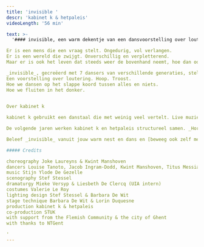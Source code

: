 ```yaml
---
title: 'invisible '
descr: 'kabinet k & hetpaleis'
videoLength: '56 min'

text: >-
  '#### invisible, een warm dekentje van een dansvoorstelling over loutering, hoop en troost.

Er is een mens die een vraag stelt. Ongedurig, vol verlangen.  
Er is een wereld die zwijgt. Onverschillig en verpletterend.  
Maar er is ook het leven dat steeds weer de bovenhand neemt, hoe dan ook.

_invisible_, gecreëerd met 7 dansers van verschillende generaties, stelt de vraag naar wat het doet met een mens als hij zijn ijkpunten verliest.  
Een voorstelling over loutering. Hoop. Troost.  
Hoe we dansen op het slappe koord tussen alles en niets.  
Hoe we fluiten in het donker.

‍  
Over kabinet k

kabinet k gebruikt een danstaal die met weinig veel vertelt. Live muziek, de aanwezigheid van verschillende generaties op de scène en de invloed van de beeldende kunsten zijn constanten in hun werk. De creaties van **Joke Laureyns** en **Kwint Manshoven** bevinden zich op die delicate grens tussen wat kinderen kunnen lezen en volwassenen zullen (h)erkennen. De poëzie van hun werk is universeel.

De volgende jaren werken kabinet k en hetpaleis structureel samen. _Horses_ was de eerste voorstelling in dit parcours.  

Beleef _invisible_ vanuit jouw warm nest en dans en [beweeg ook zelf met de acties](https://www.hetpaleis.be/pQnB3U3/theater-in-uw-kot-invisible).

##### Credits

choreography Joke Laureyns & Kwint Manshoven  
dancers Louise Tanoto, Jacob Ingram-Dodd, Kwint Manshoven, Titus Messiaen, Lisse Vandevoort, Sueli Besson, Naïm Glas  
music Stijn Ylode De Gezelle  
scenography Stef Stessel  
dramaturgy Mieke Versyp & Liesbeth De Clercq (UIA intern)  
costumes Valerie Le Roy  
lighting design Stef Stessel & Barbara De Wit  
stage technique Barbara De Wit & Lorin Duquesne  
production kabinet k & hetpaleis  
co-production STUK  
with support from the Flemish Community & the city of Ghent  
with thanks to NTGent

‍'
---
```

